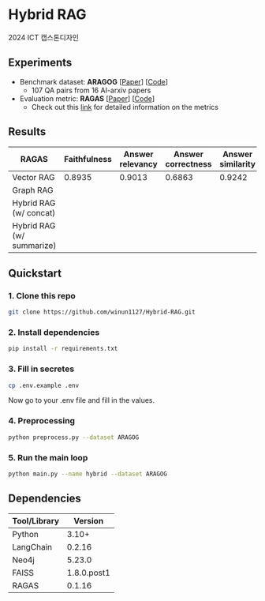 # Hybrid RAG

2024 ICT 캡스톤디자인

## Experiments
- Benchmark dataset: **ARAGOG** [[Paper](https://arxiv.org/abs/2404.01037)] [[Code](https://github.com/predlico/ARAGOG)]
  - 107 QA pairs from 16 AI-arxiv papers
- Evaluation metric: **RAGAS** [[Paper](https://arxiv.org/abs/2309.15217)] [[Code](https://github.com/explodinggradients/ragas)]
  - Check out this [link](https://docs.ragas.io/en/stable/concepts/metrics/index.html#ragas-metrics) for detailed information on the metrics

## Results
| RAGAS                     | Faithfulness | Answer relevancy | Answer correctness | Answer similarity | Context precision | Context recall |
|---------------------------|--------------|------------------|--------------------|-------------------|-------------------|----------------|
| Vector RAG                | 0.8935       | 0.9013           | 0.6863             | 0.9242            | 0.9021            | 0.8603         |
| Graph RAG                 |              |                  |                    |                   |                   |                |
| Hybrid RAG (w/ concat)    |              |                  |                    |                   |                   |                |
| Hybrid RAG (w/ summarize) |              |                  |                    |                   |                   |                |

## Quickstart
### 1. Clone this repo
```bash
git clone https://github.com/winun1127/Hybrid-RAG.git
```

### 2. Install dependencies
```bash
pip install -r requirements.txt
```

### 3. Fill in secretes
```bash
cp .env.example .env
```
Now go to your .env file and fill in the values.

### 4. Preprocessing
```bash
python preprocess.py --dataset ARAGOG
```

### 5. Run the main loop
```bash
python main.py --name hybrid --dataset ARAGOG
```

## Dependencies
| Tool/Library | Version       |
|--------------|---------------|
| Python       | 3.10+         |
| LangChain    | 0.2.16        |
| Neo4j        | 5.23.0        |
| FAISS        | 1.8.0.post1   |
| RAGAS        | 0.1.16        |
